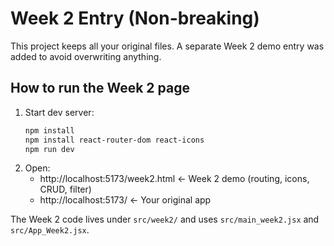 # Week 2 Entry (Non-breaking)

This project keeps all your original files. A separate Week 2 demo entry was added to avoid overwriting anything.

## How to run the Week 2 page
1. Start dev server:
   ```bash
   npm install
   npm install react-router-dom react-icons
   npm run dev
   ```
2. Open:
   - http://localhost:5173/week2.html  ← Week 2 demo (routing, icons, CRUD, filter)
   - http://localhost:5173/            ← Your original app

The Week 2 code lives under `src/week2/` and uses `src/main_week2.jsx` and `src/App_Week2.jsx`.
